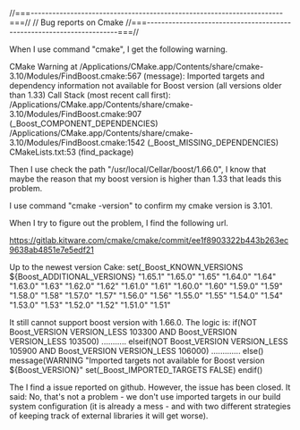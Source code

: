 //===----------------------------------------------------------------------===//
//                   Bug reports on Cmake
//===----------------------------------------------------------------------===//

When I use command "cmake", I get the following warning.

CMake Warning at /Applications/CMake.app/Contents/share/cmake-3.10/Modules/FindBoost.cmake:567 (message):
Imported targets and dependency information not available for Boost version
(all versions older than 1.33)
Call Stack (most recent call first):
/Applications/CMake.app/Contents/share/cmake-3.10/Modules/FindBoost.cmake:907 (_Boost_COMPONENT_DEPENDENCIES)
/Applications/CMake.app/Contents/share/cmake-3.10/Modules/FindBoost.cmake:1542 (_Boost_MISSING_DEPENDENCIES)
CMakeLists.txt:53 (find_package)


Then I use check the path "/usr/local/Cellar/boost/1.66.0", I know that maybe the reason that my boost version is higher than 1.33 that leads this problem.

I use command "cmake -version" to confirm my cmake version is 3.101.

When I try to figure out the problem, I find the following url.

https://gitlab.kitware.com/cmake/cmake/commit/ee1f8903322b443b263ec9638ab4851e7e5edf21

Up to the newest version Cake:
set(_Boost_KNOWN_VERSIONS ${Boost_ADDITIONAL_VERSIONS}
"1.65.1" "1.65.0" "1.65"
"1.64.0" "1.64" "1.63.0" "1.63" "1.62.0" "1.62" "1.61.0" "1.61" "1.60.0" "1.60"
"1.59.0" "1.59" "1.58.0" "1.58" "1.57.0" "1.57" "1.56.0" "1.56" "1.55.0" "1.55"
"1.54.0" "1.54" "1.53.0" "1.53" "1.52.0" "1.52" "1.51.0" "1.51"

It still cannot support boost version with 1.66.0.
The logic is:
if(NOT Boost_VERSION VERSION_LESS 103300 AND Boost_VERSION VERSION_LESS 103500)
...........
elseif(NOT Boost_VERSION VERSION_LESS 105900 AND Boost_VERSION VERSION_LESS 106000)
.............
else()
message(WARNING "Imported targets not available for Boost version ${Boost_VERSION}"
set(_Boost_IMPORTED_TARGETS FALSE)
endif()

The I find a issue reported on github. However, the issue has been closed.
It said:
No, that's not a problem - we don't use imported targets in our build system configuration (it is already a mess - and with two different strategies of keeping track of external libraries it will get worse).
